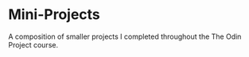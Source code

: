 # Mini-Projects
A composition of smaller projects I completed throughout the The Odin Project course. 